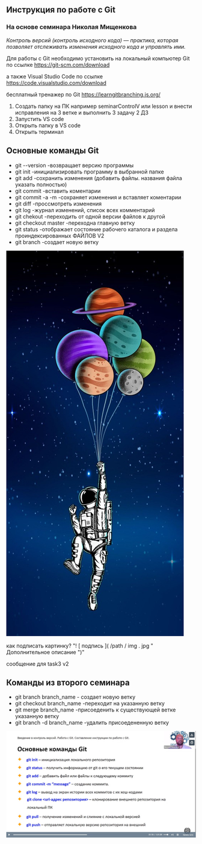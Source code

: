 ## Инструкция по работе с Git ##

### На основе семинара Николая Мищенкова ###


*Контроль версий (контроль исходного кода) — практика, которая позволяет отслеживать
изменения исходного кода и управлять ими.*


Для работы с Git необходимо установить на локальный компьютер Git по ссылке https://git-scm.com/download

а также Visual Studio Code по ссылке https://code.visualstudio.com/download

бесплатный тренажер по Git https://learngitbranching.js.org/

1. Создать папку на ПК например seminarControlV или lesson и внести исправления на 3 ветке и выполнить 3 задачу 2 ДЗ
2. Запустить VS code
3. Открыть папку в VS code
4. Открыть терминал

## Основные команды Git ##

* git --version -возвращает версию программы
* git init -инициализировать программу в выбранной папке
* git add -сохранить изменения (добавить файлы. названия файла указать полностью)
* git commit -вставить коментарии
* git commit -a -m -сохраняет изменения и вставляет коментарии
* git diff -проссмотреть изменения
* git log -журнал изменений, список всех комментарий
* git chekout -переходить от одной версии файлов к другой
* git checkout master -переходна главную ветку
* git status -отображает состояние рабочего каталога и раздела проиндексированных ФАЙЛОВ V2
* git branch -создает новую ветку

![а теперь картинка](/images/space.jpg "Посто космос") 

как подписать картинку? "! [ подпись ]( /path / img . jpg " Дополнительное описание ")"

сообщение для task3 v2
 
## Команды из второго семинара

* git branch branch_name - создает новую ветку
* git checkout branch_name -переходит на указанную ветку
* git merge branch_name -присоеденить к существующей ветке указанную ветку
* git branch -d branch_name -удалить присоедененную ветку


![основные команды Git](/images/instructionGit.jpg)